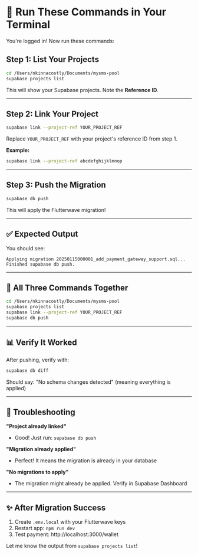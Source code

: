 # 🚀 Run These Commands in Your Terminal

You're logged in! Now run these commands:

## Step 1: List Your Projects

```bash
cd /Users/nkinnacostly/Documents/mysms-pool
supabase projects list
```

This will show your Supabase projects. Note the **Reference ID**.

---

## Step 2: Link Your Project

```bash
supabase link --project-ref YOUR_PROJECT_REF
```

Replace `YOUR_PROJECT_REF` with your project's reference ID from step 1.

**Example:**
```bash
supabase link --project-ref abcdefghijklmnop
```

---

## Step 3: Push the Migration

```bash
supabase db push
```

This will apply the Flutterwave migration!

---

## ✅ Expected Output

You should see:
```
Applying migration 20250115000001_add_payment_gateway_support.sql...
Finished supabase db push.
```

---

## 🎯 All Three Commands Together

```bash
cd /Users/nkinnacostly/Documents/mysms-pool
supabase projects list
supabase link --project-ref YOUR_PROJECT_REF
supabase db push
```

---

## 📊 Verify It Worked

After pushing, verify with:

```bash
supabase db diff
```

Should say: "No schema changes detected" (meaning everything is applied)

---

## 🐛 Troubleshooting

**"Project already linked"**
- Good! Just run: `supabase db push`

**"Migration already applied"**
- Perfect! It means the migration is already in your database

**"No migrations to apply"**
- The migration might already be applied. Verify in Supabase Dashboard

---

## ✨ After Migration Success

1. Create `.env.local` with your Flutterwave keys
2. Restart app: `npm run dev`
3. Test payment: http://localhost:3000/wallet

Let me know the output from `supabase projects list`!

